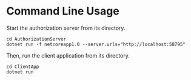 # Command Line Usage

Start the authorization server from its directory.
```
cd AuthorizationServer
dotnet run -f netcoreapp1.0 --server.urls="http://localhost:58795"
```

Then, run the client application from its directory.
```
cd ClientApp
dotnet run
```
